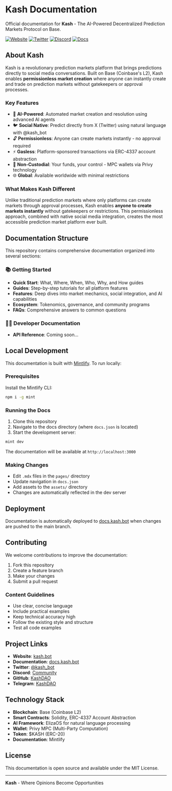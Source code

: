 # Kash Documentation

Official documentation for **Kash** - The AI-Powered Decentralized Prediction Markets Protocol on Base.

[![Website](https://img.shields.io/badge/Website-kash.bot-FBD109)](https://kash.bot)
[![Twitter](https://img.shields.io/badge/Twitter-@kash_bot-1DA1F2)](https://x.com/kash_bot)
[![Discord](https://img.shields.io/badge/Discord-Community-7289DA)](https://discord.gg/uD3Vs8d6)
[![Docs](https://img.shields.io/badge/Docs-Live-FBD109)](https://docs.kash.bot)

## About Kash

Kash is a revolutionary prediction markets platform that brings predictions directly to social media conversations. Built on Base (Coinbase's L2), Kash enables **permissionless market creation** where anyone can instantly create and trade on prediction markets without gatekeepers or approval processes.

### Key Features

- 🤖 **AI-Powered**: Automated market creation and resolution using advanced AI agents
- 🐦 **Social Native**: Predict directly from X (Twitter) using natural language with @kash_bot
- 🔓 **Permissionless**: Anyone can create markets instantly - no approval required
- ⚡ **Gasless**: Platform-sponsored transactions via ERC-4337 account abstraction
- 🔐 **Non-Custodial**: Your funds, your control - MPC wallets via Privy technology
- 🌐 **Global**: Available worldwide with minimal restrictions

### What Makes Kash Different

Unlike traditional prediction markets where only platforms can create markets through approval processes, Kash enables **anyone to create markets instantly** without gatekeepers or restrictions. This permissionless approach, combined with native social media integration, creates the most accessible prediction market platform ever built.

## Documentation Structure

This repository contains comprehensive documentation organized into several sections:

### 📚 Getting Started
- **Quick Start**: What, Where, When, Who, Why, and How guides
- **Guides**: Step-by-step tutorials for all platform features
- **Features**: Deep dives into market mechanics, social integration, and AI capabilities
- **Ecosystem**: Tokenomics, governance, and community programs
- **FAQs**: Comprehensive answers to common questions

### 👨‍💻 Developer Documentation
- **API Reference**: Coming soon...

## Local Development

This documentation is built with [Mintlify](https://mintlify.com). To run locally:

### Prerequisites

Install the Mintlify CLI:
```bash
npm i -g mint
```

### Running the Docs

1. Clone this repository
2. Navigate to the docs directory (where `docs.json` is located)
3. Start the development server:
```bash
mint dev
```

The documentation will be available at `http://localhost:3000`

### Making Changes

- Edit `.mdx` files in the `pages/` directory
- Update navigation in `docs.json`
- Add assets to the `assets/` directory
- Changes are automatically reflected in the dev server

## Deployment

Documentation is automatically deployed to [docs.kash.bot](https://docs.kash.bot) when changes are pushed to the main branch.

## Contributing

We welcome contributions to improve the documentation:

1. Fork this repository
2. Create a feature branch
3. Make your changes
4. Submit a pull request

### Content Guidelines

- Use clear, concise language
- Include practical examples
- Keep technical accuracy high
- Follow the existing style and structure
- Test all code examples

## Project Links

- **Website**: [kash.bot](https://kash.bot)
- **Documentation**: [docs.kash.bot](https://docs.kash.bot)
- **Twitter**: [@kash_bot](https://x.com/kash_bot)
- **Discord**: [Community](https://discord.gg/uD3Vs8d6)
- **GitHub**: [KashDAO](https://github.com/KashDAO)
- **Telegram**: [KashDAO](https://t.me/kashDAO)

## Technology Stack

- **Blockchain**: Base (Coinbase L2)
- **Smart Contracts**: Solidity, ERC-4337 Account Abstraction
- **AI Framework**: ElizaOS for natural language processing
- **Wallet**: Privy MPC (Multi-Party Computation)
- **Token**: $KASH (ERC-20)
- **Documentation**: Mintlify

## License

This documentation is open source and available under the MIT License.

---

**Kash** - Where Opinions Become Opportunities
